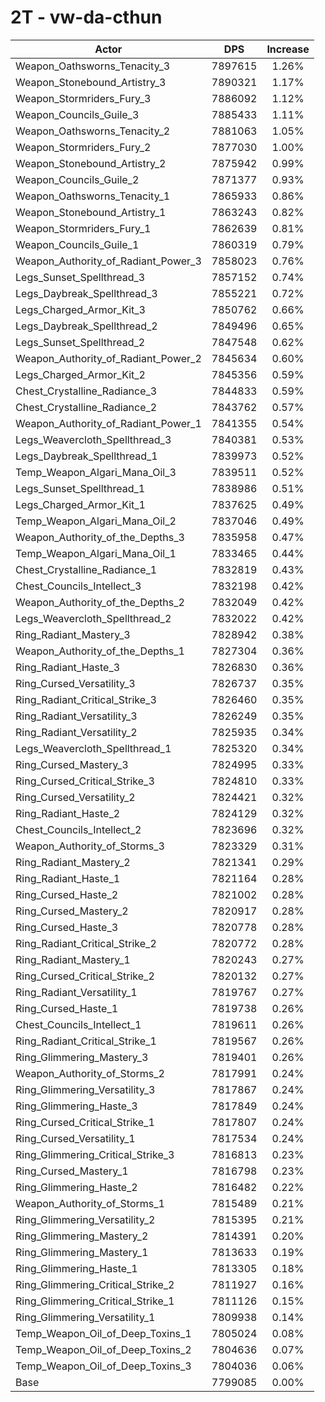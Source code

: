 # 2T - vw-da-cthun
| Actor | DPS | Increase |
|---|:---:|:---:|
|Weapon_Oathsworns_Tenacity_3|7897615|1.26%|
|Weapon_Stonebound_Artistry_3|7890321|1.17%|
|Weapon_Stormriders_Fury_3|7886092|1.12%|
|Weapon_Councils_Guile_3|7885433|1.11%|
|Weapon_Oathsworns_Tenacity_2|7881063|1.05%|
|Weapon_Stormriders_Fury_2|7877030|1.00%|
|Weapon_Stonebound_Artistry_2|7875942|0.99%|
|Weapon_Councils_Guile_2|7871377|0.93%|
|Weapon_Oathsworns_Tenacity_1|7865933|0.86%|
|Weapon_Stonebound_Artistry_1|7863243|0.82%|
|Weapon_Stormriders_Fury_1|7862639|0.81%|
|Weapon_Councils_Guile_1|7860319|0.79%|
|Weapon_Authority_of_Radiant_Power_3|7858023|0.76%|
|Legs_Sunset_Spellthread_3|7857152|0.74%|
|Legs_Daybreak_Spellthread_3|7855221|0.72%|
|Legs_Charged_Armor_Kit_3|7850762|0.66%|
|Legs_Daybreak_Spellthread_2|7849496|0.65%|
|Legs_Sunset_Spellthread_2|7847548|0.62%|
|Weapon_Authority_of_Radiant_Power_2|7845634|0.60%|
|Legs_Charged_Armor_Kit_2|7845356|0.59%|
|Chest_Crystalline_Radiance_3|7844833|0.59%|
|Chest_Crystalline_Radiance_2|7843762|0.57%|
|Weapon_Authority_of_Radiant_Power_1|7841355|0.54%|
|Legs_Weavercloth_Spellthread_3|7840381|0.53%|
|Legs_Daybreak_Spellthread_1|7839973|0.52%|
|Temp_Weapon_Algari_Mana_Oil_3|7839511|0.52%|
|Legs_Sunset_Spellthread_1|7838986|0.51%|
|Legs_Charged_Armor_Kit_1|7837625|0.49%|
|Temp_Weapon_Algari_Mana_Oil_2|7837046|0.49%|
|Weapon_Authority_of_the_Depths_3|7835958|0.47%|
|Temp_Weapon_Algari_Mana_Oil_1|7833465|0.44%|
|Chest_Crystalline_Radiance_1|7832819|0.43%|
|Chest_Councils_Intellect_3|7832198|0.42%|
|Weapon_Authority_of_the_Depths_2|7832049|0.42%|
|Legs_Weavercloth_Spellthread_2|7832022|0.42%|
|Ring_Radiant_Mastery_3|7828942|0.38%|
|Weapon_Authority_of_the_Depths_1|7827304|0.36%|
|Ring_Radiant_Haste_3|7826830|0.36%|
|Ring_Cursed_Versatility_3|7826737|0.35%|
|Ring_Radiant_Critical_Strike_3|7826460|0.35%|
|Ring_Radiant_Versatility_3|7826249|0.35%|
|Ring_Radiant_Versatility_2|7825935|0.34%|
|Legs_Weavercloth_Spellthread_1|7825320|0.34%|
|Ring_Cursed_Mastery_3|7824995|0.33%|
|Ring_Cursed_Critical_Strike_3|7824810|0.33%|
|Ring_Cursed_Versatility_2|7824421|0.32%|
|Ring_Radiant_Haste_2|7824129|0.32%|
|Chest_Councils_Intellect_2|7823696|0.32%|
|Weapon_Authority_of_Storms_3|7823329|0.31%|
|Ring_Radiant_Mastery_2|7821341|0.29%|
|Ring_Radiant_Haste_1|7821164|0.28%|
|Ring_Cursed_Haste_2|7821002|0.28%|
|Ring_Cursed_Mastery_2|7820917|0.28%|
|Ring_Cursed_Haste_3|7820778|0.28%|
|Ring_Radiant_Critical_Strike_2|7820772|0.28%|
|Ring_Radiant_Mastery_1|7820243|0.27%|
|Ring_Cursed_Critical_Strike_2|7820132|0.27%|
|Ring_Radiant_Versatility_1|7819767|0.27%|
|Ring_Cursed_Haste_1|7819738|0.26%|
|Chest_Councils_Intellect_1|7819611|0.26%|
|Ring_Radiant_Critical_Strike_1|7819567|0.26%|
|Ring_Glimmering_Mastery_3|7819401|0.26%|
|Weapon_Authority_of_Storms_2|7817991|0.24%|
|Ring_Glimmering_Versatility_3|7817867|0.24%|
|Ring_Glimmering_Haste_3|7817849|0.24%|
|Ring_Cursed_Critical_Strike_1|7817807|0.24%|
|Ring_Cursed_Versatility_1|7817534|0.24%|
|Ring_Glimmering_Critical_Strike_3|7816813|0.23%|
|Ring_Cursed_Mastery_1|7816798|0.23%|
|Ring_Glimmering_Haste_2|7816482|0.22%|
|Weapon_Authority_of_Storms_1|7815489|0.21%|
|Ring_Glimmering_Versatility_2|7815395|0.21%|
|Ring_Glimmering_Mastery_2|7814391|0.20%|
|Ring_Glimmering_Mastery_1|7813633|0.19%|
|Ring_Glimmering_Haste_1|7813305|0.18%|
|Ring_Glimmering_Critical_Strike_2|7811927|0.16%|
|Ring_Glimmering_Critical_Strike_1|7811126|0.15%|
|Ring_Glimmering_Versatility_1|7809938|0.14%|
|Temp_Weapon_Oil_of_Deep_Toxins_1|7805024|0.08%|
|Temp_Weapon_Oil_of_Deep_Toxins_2|7804636|0.07%|
|Temp_Weapon_Oil_of_Deep_Toxins_3|7804036|0.06%|
|Base|7799085|0.00%|

